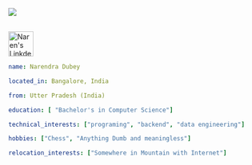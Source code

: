 <!-- [![Actions Status](https://github.com/im-naren/im-naren/workflows/wakatime-stats/badge.svg)](https://github.com/im-naren/im-naren/actions) -->
<!-- [![Actions Status](https://github.com/im-naren/im-naren/workflows/update-gh-activity/badge.svg)](https://github.com/im-naren/im-naren/actions) -->
![](https://visitor-badge.glitch.me/badge?page_id=im-naren.im-naren)

<p align="left">
<br/>
<a href="https://www.linkedin.com/in/im-naren/">
  <img alt="Naren's LinkdeIN" width="50px" src="https://user-images.githubusercontent.com/43545812/144035037-0f415fc7-9f96-4517-a370-ccc6e78a714b.png" />
</a>
</p>

```yml
name: Narendra Dubey

located_in: Bangalore, India

from: Utter Pradesh (India)

education: [ "Bachelor's in Computer Science"]

technical_interests: ["programing", "backend", "data engineering"]

hobbies: ["Chess", "Anything Dumb and meaningless"]

relocation_interests: ["Somewhere in Mountain with Internet"]
```
